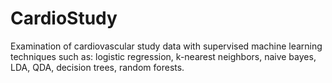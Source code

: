 # CardioStudy
Examination of cardiovascular study data with supervised machine learning techniques such as: logistic regression, k-nearest neighbors, naive bayes, LDA, QDA, decision trees, random forests.


